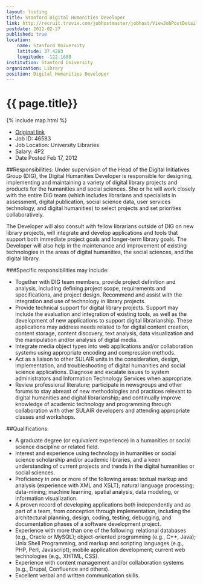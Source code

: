 ```yaml
---
layout: listing
title: Stanford Digital Humanities Developer
link: http://recruit.trovix.com/jobhostmaster/jobhost/ViewJobPostDetails.do?title=DIGITAL+HUMANITIES+DEVELOPER&jobPostId=6rvtzf3qcbg2bknl5mmgtvljld&accountId=de85ad313f8598db1c42b567a3df24a00497ba22&button=&action=viewDetails&tid=0207-evdgedgeo5ak5abfahik5d4agc
postdate: 2012-02-27
published: true
location:
    name: Stanford University
    latitude: 37.4283
    longitude: -122.1688
institution: Stanford University
organization: Library
position: Digital Humanities Developer
---
```


# {{ page.title}}

{% include map.html %}


* [Original link](http://recruit.trovix.com/jobhostmaster/jobhost/ViewJobPostDetails.do?title=DIGITAL+HUMANITIES+DEVELOPER&jobPostId=6rvtzf3qcbg2bknl5mmgtvljld&accountId=de85ad313f8598db1c42b567a3df24a00497ba22&button=&action=viewDetails&tid=0207-evdgedgeo5ak5abfahik5d4agc)
*  Job ID: 46583
*  Job Location: University Libraries
*  Salary: 4P2
*  Date Posted Feb 17, 2012
 
##Responsibilities: 
Under supervision of the Head of the Digital Initiatives Group (DIG), the Digital Humanities Developer is responsible for designing, implementing and maintaining a variety of digital library projects and products for the humanities and social sciences. She or he will work closely with the entire DIG team (which includes librarians and specialists in assessment, digital publication, social science data, user services technology, and digital humanities) to select projects and set priorities collaboratively.

The Developer will also consult with fellow librarians outside of DIG on new library projects, will integrate and develop applications and tools that support both immediate project goals and longer-term library goals. The Developer will also help in the maintenance and improvement of existing technologies in the areas of digital humanities, the social sciences, and the digital library.

###Specific responsibilities may include:
*  Together with DIG team members, provide project definition and analysis, including defining project scope, requirements and specifications, and project design. Recommend and assist with the integration and use of technology in library projects.
*  Provide technical support for digital library projects. Support may include the evaluation and integration of existing tools, as well as the development of new applications to support digital librarianship. These applications may address needs related to for digital content creation, content storage, content discovery, text analysis, data visualization and the manipulation and/or analysis of digital media.
*  Integrate media object types into web applications and/or collaboration systems using appropriate encoding and compression methods.
*  Act as a liaison to other SULAIR units in the consideration, design, implementation, and troubleshooting of digital humanities and social science applications. Diagnose and escalate issues to system administrators and Information Technology Services when appropriate.
*  Review professional literature; participate in newsgroups and other forums to stay abreast of new methodologies and practices relevant to digital humanities and digital librarianship; and continually improve knowledge of academic technology and programming through collaboration with other SULAIR developers and attending appropriate classes and workshops.

##Qualifications:
*  A graduate degree (or equivalent experience) in a humanities or social science discipline or related field.
*  Interest and experience using technology in humanities or social science scholarship and/or academic libraries, and a keen understanding of current projects and trends in the digital humanities or social sciences.
*  Proficiency in one or more of the following areas: textual markup and analysis (experience with XML and XSLT); natural language processing; data-mining; machine learning, spatial analysis, data modeling, or information visualization.
*  A proven record of developing applications both independently and as part of a team, from conception through implementation, including the architectural planning, design, coding, testing, debugging, and documentation phases of a software development project.
*  Experience with more than one of the following: relational databases (e.g., Oracle or MySQL); object-oriented programming (e.g., C++, Java); Unix Shell Programming, and markup and scripting languages (e.g., PHP, Perl, Javascript); mobile application development; current web technologies (e.g., XHTML, CSS).
*  Experience with content management and/or collaboration systems (e.g., Drupal, Confluence and others). 
*  Excellent verbal and written communication skills.